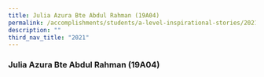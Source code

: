 ```yaml
---
title: Julia Azura Bte Abdul Rahman (19A04)
permalink: /accomplishments/students/a-level-inspirational-stories/2021/azura/
description: ""
third_nav_title: "2021"
---
```

### **Julia Azura Bte Abdul Rahman (19A04)**
